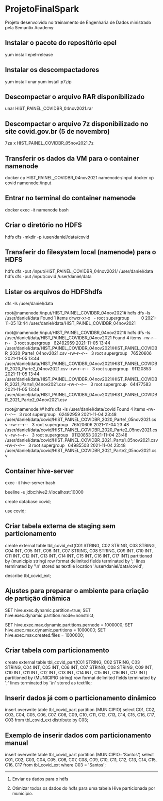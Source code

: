 # ProjetoFinalSpark
Projeto desenvolvido no treinamento de Engenharia de Dados ministrado pela Semantix Academy

## Instalar o pacote do repositório epel 
yum install epel-release

## Instalar os descompactadores
yum install unar
yum install p7zip

## Descompactar o arquivo RAR disponibilizado 
unar HIST_PAINEL_COVIDBR_04nov2021.rar

## Descompactar o arquivo 7z disponibilizado no site covid.gov.br (5 de novembro)
7za x HIST_PAINEL_COVIDBR_05nov2021.7z

## Transferir os dados da VM para o container namenode
docker cp HIST_PAINEL_COVIDBR_04nov2021 namenode:/input
docker cp covid namenode:/input

## Entrar no terminal do container namenode
docker exec -it namenode bash

## Criar o diretório no HDFS
hdfs dfs -mkdir -p /user/daniel/data/covid

## Transferir do filesystem local (namenode) para o HDFS
hdfs dfs -put /input/HIST_PAINEL_COVIDBR_04nov2021/ /user/daniel/data
hdfs dfs -put /input/covid /user/daniel/data

## Listar os arquivos do HDFShdfs 
dfs -ls /user/daniel/data

root@namenode:/input/HIST_PAINEL_COVIDBR_04nov2021# hdfs dfs -ls /user/daniel/data
Found 1 items
drwxr-xr-x   - root supergroup          0 2021-11-05 13:44 /user/daniel/data/HIST_PAINEL_COVIDBR_04nov2021

root@namenode:/input/HIST_PAINEL_COVIDBR_04nov2021# hdfs dfs -ls /user/daniel/data/HIST_PAINEL_COVIDBR_04nov2021
Found 4 items
-rw-r--r--   3 root supergroup   62492959 2021-11-05 13:44 /user/daniel/data/HIST_PAINEL_COVIDBR_04nov2021/HIST_PAINEL_COVIDBR_2020_Parte1_04nov2021.csv
-rw-r--r--   3 root supergroup   76520606 2021-11-05 13:44 /user/daniel/data/HIST_PAINEL_COVIDBR_04nov2021/HIST_PAINEL_COVIDBR_2020_Parte2_04nov2021.csv
-rw-r--r--   3 root supergroup   91120853 2021-11-05 13:44 /user/daniel/data/HIST_PAINEL_COVIDBR_04nov2021/HIST_PAINEL_COVIDBR_2021_Parte1_04nov2021.csv
-rw-r--r--   3 root supergroup   64477583 2021-11-05 13:44 /user/daniel/data/HIST_PAINEL_COVIDBR_04nov2021/HIST_PAINEL_COVIDBR_2021_Parte2_04nov2021.csv

root@namenode:/# hdfs dfs -ls /user/daniel/data/covid
Found 4 items
-rw-r--r--   3 root supergroup   62492959 2021-11-04 23:48 /user/daniel/data/covid/HIST_PAINEL_COVIDBR_2020_Parte1_05nov2021.csv
-rw-r--r--   3 root supergroup   76520606 2021-11-04 23:48 /user/daniel/data/covid/HIST_PAINEL_COVIDBR_2020_Parte2_05nov2021.csv
-rw-r--r--   3 root supergroup   91120853 2021-11-04 23:48 /user/daniel/data/covid/HIST_PAINEL_COVIDBR_2021_Parte1_05nov2021.csv
-rw-r--r--   3 root supergroup   64985503 2021-11-04 23:48 /user/daniel/data/covid/HIST_PAINEL_COVIDBR_2021_Parte2_05nov2021.csv

## Container hive-server
exec -it hive-server bash

beeline -u jdbc:hive2://localhost:10000

create database covid;

use covid;

## Criar tabela externa de staging sem particionamento

create external table tbl_covid_ext(C01 STRING, C02 STRING, C03 STRING, C04 INT, C05 INT, C06 INT, C07 STRING, C08 STRING, C09 INT, C10 INT, C11 INT, C12 INT, C13 INT, C14 INT, C15 INT, C16 INT, C17 INT) partitioned by (municipio string) row format delimited fields terminated by ';' lines terminated by '\n' stored as textfile location '/user/daniel/data/covid';

describe tbl_covid_ext;

## Ajustes para preparar o ambiente para criação de partição dinâmica

SET hive.exec.dynamic.partition=true; 
SET hive.exec.dynamic.partition.mode=nonstrict;

SET hive.exec.max.dynamic.partitions.pernode = 1000000;
SET hive.exec.max.dynamic.partitions = 1000000;
SET hive.exec.max.created.files = 1000000;

## Criar tabela com particionamento

create external table tbl_covid_part(C01 STRING, C02 STRING, C03 STRING, C04 INT, C05 INT, C06 INT, C07 STRING, C08 STRING, C09 INT, C10 INT, C11 INT, C12 INT, C13 INT, C14 INT, C15 INT, C16 INT, C17 INT) partitioned by (MUNICIPIO string) row format delimited fields terminated by ';' lines terminated by '\n' stored as textfile;

## Inserir dados já com o particionamento dinâmico

insert overwrite table tbl_covid_part partition (MUNICIPIO) select C01, C02, C03, C04, C05, C06, C07, C08, C09, C10, C11, C12, C13, C14, C15, C16, C17, C03 from tbl_covid_ext distribute by C03;

## Exemplo de inserir dados com particionamento manual

insert overwrite table tbl_covid_part partition (MUNICIPIO='Santos') select C01, C02, C03, C04, C05, C06, C07, C08, C09, C10, C11, C12, C13, C14, C15, C16, C17 from tbl_covid_ext where C03 = 'Santos';

---


1. Enviar os dados para o hdfs



2. Otimizar todos os dados do hdfs para uma tabela Hive particionada por município.
